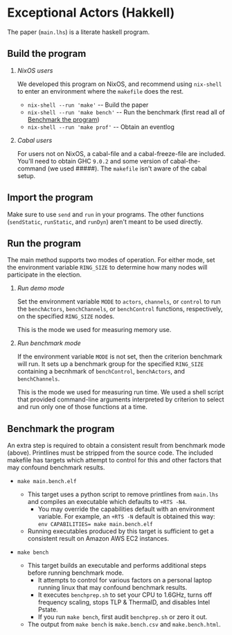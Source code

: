 # Exceptional Actors (Hakkell)

The paper (`main.lhs`) is a literate haskell program.



## Build the program

1. *NixOS users*

   We developed this program on NixOS, and recommend using `nix-shell`
   to enter an environment where the `makefile` does the rest.

   * `nix-shell --run 'make'` -- Build the paper
   * `nix-shell --run 'make bench'` -- Run the benchmark (first read all of [Benchmark the program](#benchmark-the-program))
   * `nix-shell --run 'make prof'` -- Obtain an eventlog

1. *Cabal users*

   For users not on NixOS, a cabal-file and a cabal-freeze-file are included.
   You'll need to obtain GHC `9.0.2`
   and some version of cabal-the-command (we used #####).
   The `makefile` isn't aware of the cabal setup.



## Import the program

Make sure to use `send` and `run` in your programs. The other functions
(`sendStatic`, `runStatic`, and `runDyn`) aren't meant to be used directly.



## Run the program

The main method supports two modes of operation.
For either mode, set the environment variable `RING_SIZE`
to determine how many nodes will participate in the election.

1. *Run demo mode*

   Set the environment variable `MODE` to `actors`, `channels`, or `control`
   to run the `benchActors`, `benchChannels`, or `benchControl`
   functions, respectively, on the specified `RING_SIZE` nodes.

   This is the mode we used for measuring memory use.

1. *Run benchmark mode*

   If the environment variable `MODE` is not set,
   then the criterion benchmark will run.
   It sets up a benchmark group for the specified `RING_SIZE`
   containing a becnhmark of `benchControl`, `benchActors`, and `benchChannels`.

   This is the mode we used for measuring run time.
   We used a shell script that provided command-line arguments interpreted
   by criterion to select and run only one of those functions at a time.



## Benchmark the program

An extra step is required to obtain a consistent result from benchmark mode
(above).
Printlines must be stripped from the source code.
The included makefile has targets which attempt to control
for this and other factors that may confound benchmark results.

* `make main.bench.elf`

  * This target uses a python script to remove printlines from `main.lhs` and
    compiles an executable which defaults to `+RTS -N4`.
    * You may override the capabilities default with an environment variable.
      For example, an `+RTS -N` default is obtained this way:  
      `env CAPABILITIES= make main.bench.elf`
  * Running executables produced by this target is sufficient to get a
    consistent result on Amazon AWS EC2 instances.

* `make bench`

  * This target builds an executable and performs additional steps before
    running benchmark mode.
    * It attempts to control for various factors on a personal laptop running
      linux that may confound benchmark results.
    * It executes `benchprep.sh` to set your CPU to 1.6GHz,
      turns off frequency scaling, stops TLP & ThermalD, and disables Intel Pstate.
    * If you run `make bench`, first audit `benchprep.sh` or zero it out.
  * The output from `make bench` is `make.bench.csv` and `make.bench.html`.
